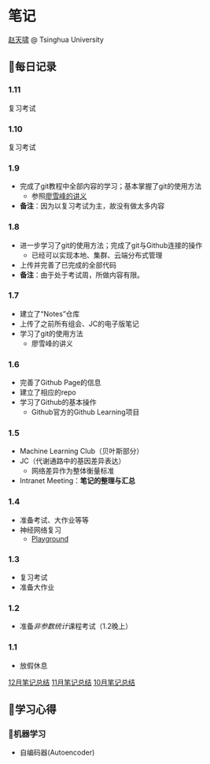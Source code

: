 # 笔记

[赵天啸](https://github.com/tsinghua-ZTX/) @ Tsinghua University

## 📖**每日记录**

### 1.11
复习考试
### 1.10
复习考试
### 1.9
- 完成了git教程中全部内容的学习；基本掌握了git的使用方法
   - 参照[廖雪峰的讲义](https://www.liaoxuefeng.com/wiki/0013739516305929606dd18361248578c67b8067c8c017b000)
- **备注**：因为以复习考试为主，故没有做太多内容
### 1.8
- 进一步学习了git的使用方法；完成了git与Github连接的操作
   - 已经可以实现本地、集群、云端分布式管理
- 上传并完善了已完成的全部代码
- **备注**：由于处于考试周，所做内容有限。
### 1.7
- 建立了“Notes”仓库
- 上传了之前所有组会、JC的电子版笔记
- 学习了git的使用方法
   - 廖雪峰的讲义
### 1.6
- 完善了Github Page的信息
- 建立了相应的repo
- 学习了Github的基本操作
   - Github官方的Github Learning项目
### 1.5
- Machine Learning Club（贝叶斯部分）
- JC（代谢通路中的基因差异表达）
   - 网络差异作为整体衡量标准
- Intranet Meeting：**笔记的整理与汇总**
### 1.4
- 准备考试、大作业等等
- 神经网络复习
   - [Playground](http://playground.tensorflow.org)
### 1.3
- 复习考试
- 准备大作业

### 1.2 
- 准备*非参数统计*课程考试（1.2晚上）

### 1.1
- 放假休息

[12月笔记总结](https://github.com/tsinghua-ZTX/Notes/Log_18.12.md)
[11月笔记总结](https://github.com/tsinghua-ZTX/Notes/Log_18.11.md)
[10月笔记总结](https://github.com/tsinghua-ZTX/Notes/Log_18.10.md)

## 🚩学习心得
### 🤖机器学习
- 自编码器(Autoencoder)

